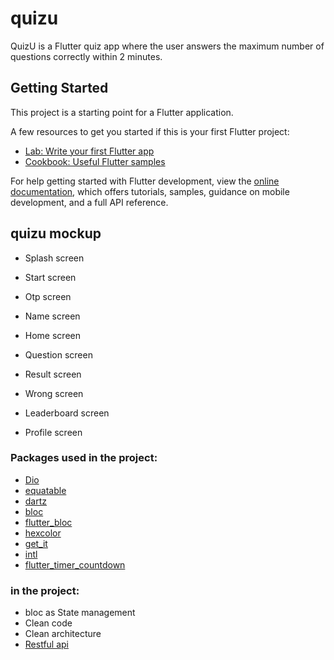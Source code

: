 # quizu

QuizU is a Flutter quiz app where the user answers the maximum number of questions correctly within 2 minutes.

## Getting Started

This project is a starting point for a Flutter application.

A few resources to get you started if this is your first Flutter project:

- [Lab: Write your first Flutter app](https://docs.flutter.dev/get-started/codelab)
- [Cookbook: Useful Flutter samples](https://docs.flutter.dev/cookbook)

For help getting started with Flutter development, view the
[online documentation](https://docs.flutter.dev/), which offers tutorials,
samples, guidance on mobile development, and a full API reference.


## quizu mockup
- Splash screen

- Start screen

- Otp screen

- Name screen

- Home screen

- Question screen

- Result screen

- Wrong screen

- Leaderboard screen

- Profile screen


###  Packages used in the project:

- [Dio](https://pub.dev/packages/dio)
- [equatable](https://pub.dev/packages/equatable)
- [dartz](https://pub.dev/packages/dartz)
- [bloc](https://pub.dev/packages/bloc)
- [flutter_bloc](https://pub.dev/packages/flutter_bloc)
- [hexcolor](https://pub.dev/packages/hexcolor)
- [get_it](https://pub.dev/packages/get_it)
- [intl](https://pub.dev/packages/intl)
- [flutter_timer_countdown](https://pub.dev/packages/flutter_timer_countdown)

###  in the project:
- bloc as State management
- Clean code
- Clean architecture
- [Restful api](https://quizu.okoul.com/)
